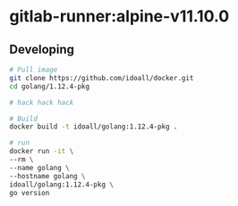 gitlab-runner:alpine-v11.10.0
=============

## Developing



```bash
# Pull image
git clone https://github.com/idoall/docker.git
cd golang/1.12.4-pkg

# hack hack hack

# Build
docker build -t idoall/golang:1.12.4-pkg .

# run
docker run -it \
--rm \
--name golang \
--hostname golang \
idoall/golang:1.12.4-pkg \
go version
```
